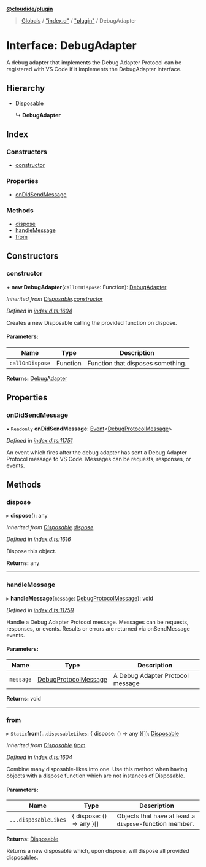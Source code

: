 **[@cloudide/plugin](../README.md)**

> [Globals](../README.md) / ["index.d"](../modules/_index_d_.md) / ["plugin"](../modules/_index_d_._plugin_.md) / DebugAdapter

# Interface: DebugAdapter

A debug adapter that implements the Debug Adapter Protocol can be registered with VS Code if it implements the DebugAdapter interface.

## Hierarchy

* [Disposable](../classes/_index_d_._plugin_.disposable.md)

  ↳ **DebugAdapter**

## Index

### Constructors

* [constructor](_index_d_._plugin_.debugadapter.md#constructor)

### Properties

* [onDidSendMessage](_index_d_._plugin_.debugadapter.md#ondidsendmessage)

### Methods

* [dispose](_index_d_._plugin_.debugadapter.md#dispose)
* [handleMessage](_index_d_._plugin_.debugadapter.md#handlemessage)
* [from](_index_d_._plugin_.debugadapter.md#from)

## Constructors

### constructor

\+ **new DebugAdapter**(`callOnDispose`: Function): [DebugAdapter](_index_d_._plugin_.debugadapter.md)

*Inherited from [Disposable](../classes/_index_d_._plugin_.disposable.md).[constructor](../classes/_index_d_._plugin_.disposable.md#constructor)*

*Defined in [index.d.ts:1604](https://github.com/shuyaqian/cloudide-plugin-api/blob/9d985be/index.d.ts#L1604)*

Creates a new Disposable calling the provided function
on dispose.

#### Parameters:

Name | Type | Description |
------ | ------ | ------ |
`callOnDispose` | Function | Function that disposes something.  |

**Returns:** [DebugAdapter](_index_d_._plugin_.debugadapter.md)

## Properties

### onDidSendMessage

• `Readonly` **onDidSendMessage**: [Event](_index_d_._plugin_.event.md)\<[DebugProtocolMessage](_index_d_._plugin_.debugprotocolmessage.md)>

*Defined in [index.d.ts:11751](https://github.com/shuyaqian/cloudide-plugin-api/blob/9d985be/index.d.ts#L11751)*

An event which fires after the debug adapter has sent a Debug Adapter Protocol message to VS Code.
Messages can be requests, responses, or events.

## Methods

### dispose

▸ **dispose**(): any

*Inherited from [Disposable](../classes/_index_d_._plugin_.disposable.md).[dispose](../classes/_index_d_._plugin_.disposable.md#dispose)*

*Defined in [index.d.ts:1616](https://github.com/shuyaqian/cloudide-plugin-api/blob/9d985be/index.d.ts#L1616)*

Dispose this object.

**Returns:** any

___

### handleMessage

▸ **handleMessage**(`message`: [DebugProtocolMessage](_index_d_._plugin_.debugprotocolmessage.md)): void

*Defined in [index.d.ts:11759](https://github.com/shuyaqian/cloudide-plugin-api/blob/9d985be/index.d.ts#L11759)*

Handle a Debug Adapter Protocol message.
Messages can be requests, responses, or events.
Results or errors are returned via onSendMessage events.

#### Parameters:

Name | Type | Description |
------ | ------ | ------ |
`message` | [DebugProtocolMessage](_index_d_._plugin_.debugprotocolmessage.md) | A Debug Adapter Protocol message  |

**Returns:** void

___

### from

▸ `Static`**from**(...`disposableLikes`: { dispose: () => any  }[]): [Disposable](../classes/_index_d_._plugin_.disposable.md)

*Inherited from [Disposable](../classes/_index_d_._plugin_.disposable.md).[from](../classes/_index_d_._plugin_.disposable.md#from)*

*Defined in [index.d.ts:1604](https://github.com/shuyaqian/cloudide-plugin-api/blob/9d985be/index.d.ts#L1604)*

Combine many disposable-likes into one. Use this method
when having objects with a dispose function which are not
instances of Disposable.

#### Parameters:

Name | Type | Description |
------ | ------ | ------ |
`...disposableLikes` | { dispose: () => any  }[] | Objects that have at least a `dispose`-function member. |

**Returns:** [Disposable](../classes/_index_d_._plugin_.disposable.md)

Returns a new disposable which, upon dispose, will
dispose all provided disposables.
